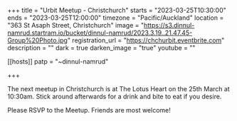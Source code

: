 +++
title = "Urbit Meetup - Christchurch"
starts = "2023-03-25T10:30:00"
ends = "2023-03-25T12:00:00"
timezone = "Pacific/Auckland"
location = "363 St Asaph Street, Christchurch"
image = "https://s3.dinnul-namrud.startram.io/bucket/dinnul-namrud/2023.3.19..21.47.45-Group%20Photo.jpg"
registration_url = "https://chchurbit.eventbrite.com"
description = ""
dark = true
darken_image = "true"
youtube = ""

[[hosts]]
patp = "~dinnul-namrud"

+++

The next meetup in Christchurch is at The Lotus Heart on the 25th March at 10:30am.  Stick around afterwards for a drink and bite to eat if you desire.

Please RSVP to the Meetup.  Friends are most welcome!
